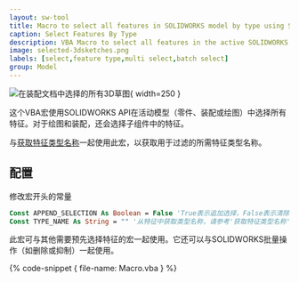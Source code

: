 ```yaml
---
layout: sw-tool
title: Macro to select all features in SOLIDWORKS model by type using SOLIDWORKS API
caption: Select Features By Type
description: VBA Macro to select all features in the active SOLIDWORKS model (part, assembly or drawing) by specifying its type
image: selected-3dsketches.png
labels: [select,feature type,multi select,batch select]
group: Model
---
```

![在装配文档中选择的所有3D草图](selected-3dsketches.png){ width=250 }

这个VBA宏使用SOLIDWORKS API在活动模型（零件、装配或绘图）中选择所有特征。对于绘图和装配，还会选择子组件中的特征。

与[获取特征类型名称](/solidworks-api/document/features-manager/get-feature-type-name/)一起使用此宏，以获取用于过滤的所需特征类型名称。

## 配置

修改宏开头的常量

~~~ vb
Const APPEND_SELECTION As Boolean = False 'True表示追加选择，False表示清除现有选择
Const TYPE_NAME As String = "" '从特征中获取类型名称，请参考'获取特征类型名称'宏
~~~

此宏可与其他需要预先选择特征的宏一起使用。它还可以与SOLIDWORKS批量操作（如删除或抑制）一起使用。

{% code-snippet { file-name: Macro.vba } %}